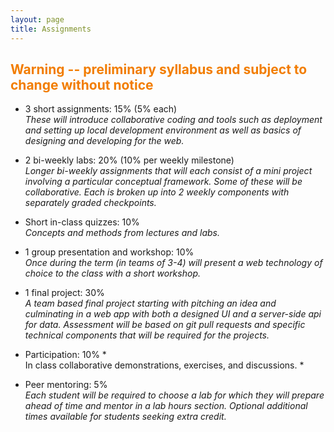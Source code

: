 ```yaml
---
layout: page
title: Assignments
---
```


## <span style="color: #F27D00">Warning -- preliminary syllabus and subject to change without notice</span> ##


- 3 short assignments: 15% (5% each)
*<br>These will introduce collaborative coding and tools such as deployment and setting up local development environment as well as basics of designing and developing for the web.*

- 2 bi-weekly labs:  20% (10% per weekly milestone)
*<br>Longer bi-weekly assignments that will each consist of a mini project involving a particular conceptual framework. Some of these will be collaborative. Each is broken up into 2 weekly components with separately graded checkpoints.*

- Short in-class quizzes:  10%
*<br>Concepts and methods from lectures and labs.*

- 1 group presentation and workshop: 10%
*<br>Once during the term (in teams of 3-4) will present a web technology of choice to the class with a short workshop.*

- 1 final project:  30%
*<br>A team based final project starting with pitching an idea and culminating in a web app with both a designed UI and a server-side api for data.  Assessment will be based on git pull requests and specific technical components that will be required for the projects.*

- Participation:  10%
*<br>In class collaborative demonstrations, exercises, and discussions. *

- Peer mentoring: 5%
*<br>Each student will be required to choose a lab for which they will prepare ahead of time and mentor in a lab hours section. Optional additional times available for students seeking extra credit.*
